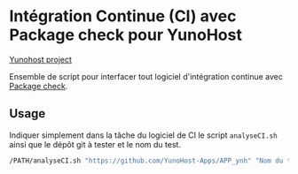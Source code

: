 Intégration Continue (CI) avec Package check pour YunoHost
==================

[Yunohost project](https://yunohost.org/#/)

Ensemble de script pour interfacer tout logiciel d'intégration continue avec [Package check](https://github.com/YunoHost/package_check).

## Usage
Indiquer simplement dans la tâche du logiciel de CI le script `analyseCI.sh` ainsi que le dépôt git à tester et le nom du test.
```bash
/PATH/analyseCI.sh "https://github.com/YunoHost-Apps/APP_ynh" "Nom du test"
```
